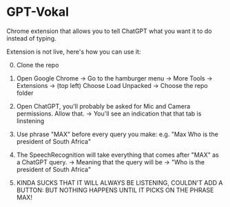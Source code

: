 # GPT-Vokal
Chrome extension that allows you to tell ChatGPT what you want it to do instead of typing. 

Extension is not live, here's how you can use it:

0. Clone the repo

1. Open Google Chrome 
    -> Go to the hamburger menu 
        -> More Tools 
            -> Extensions 
                -> (top left) Choose Load Unpacked 
                    -> Choose the repo folder

2. Open ChatGPT, you'll probably be asked for Mic and Camera permissions. Allow that.
    -> You'll see an indication that that tab is linstening

3. Use phrase "MAX" before every query you make:
    e.g. "Max Who is the president of South Africa"

4. The SpeechRecognition will take everything that comes after "MAX" as a ChatGPT query.
    -> Meaning that the query will be -> "Who is the president of South Africa"

5. KINDA SUCKS THAT IT WILL ALWAYS BE LISTENING, COULDN'T ADD A BUTTON: BUT NOTHING HAPPENS UNTIL IT PICKS ON THE PHRASE MAX!
